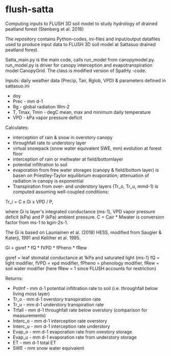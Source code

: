 # flush-satta
Computing inputs to FLUSH 3D soil model to study hydrology of drained peatland forest (Stenberg et al. 2018)

The repository contains Python-codes, ini-files and input/output datafiles used to produce input data to FLUSH 3D soil model at Sattasuo drained peatland forest.

Satta_main.py is the main code, calls run_model from canopymodel.py.
run_model.py is driver for canopy interception and evapotranspiration model CanopyGrid. The class is modified version of SpatHy -code.

Inputs: daily weather data (Precip, Tair, Rglob, VPD) & parameters defined in sattasuo.ini
* doy
* Prec - mm d-1
* Rg - global radiation Wm-2
* T, Tmax, Tmin - degC mean, max and minimum daily temperature
* VPD - kPa vapor pressure deficit

Calculates:
* interception of rain & snow in overstory canopy
* throughfall rate to understory layer
* virtual snowpack (snow water equivalent SWE, mm) evolution at forest floor
* interception of rain or meltwater at field/bottomlayer
* potential infiltration to soil
* evaporation from free water storages (canopy & field/bottom layer) is basen on Priestley-Taylor equilibrium evaporation; attenuation of radiation in canopy is exponential
* Transpiration from over- and understory layers (Tr_o, Tr_u, mmd-1) is computed assuming well-coupled conditions:

Tr_i = C x Gi x VPD / P, 

where Gi is layer's integrated conductance (ms-1), VPD vapor pressure deficit (kPa) and P (kPa) ambient pressure. C = Cair * Mwater is conversion factor from ms-1 to kgm-2s-1.  

The Gi is based on Launiainen et al. (2018) HESS, modified from Saugier & Katerji, 1991 and Kelliher et al. 1995.

Gi = gsref * fQ * fVPD * fPheno * fRew

gsref = leaf stomatal conductance at 1kPa and saturated light (ms-1)
fQ = light modifier, fVPD = vpd modifier, fPheno = phenology modifier, fRew = soil water modifier (here fRew = 1 since FLUSH accounts for restriction)

Returns:

* PotInf - mm d-1 potential infiltration rate to soil (i.e. throughfall below living moss layer)
* Tr_o - mm d-1 overstory transpiration rate 
* Tr_u - mm d-1 understory transpiration rate
* Trfall - mm d-1 throughfall rate below overstory (comparison for measurements)
* Interc_o - mm d-1 interception rate overstory
* Interc_u - mm d-1 interception rate understory
* Evap_o - mm d-1 evaporation rate from ovestory storage
* Evap_u - mm d-1 evaporation rate from understory storage
* ET - mm d-1 total ET
* SWE - mm snow water equivalent

